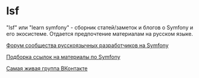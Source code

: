 lsf
===

"lsf" или "learn symfony" - сборник статей/заметок и блогов о Symfony и его экосистеме. Отдается предпочтение материалам на русском языке.

[Форум сообщества русскоязычных разработчиков на Symfony](http://forum.sfhub.org/)

[Подборка ссылок на материалы по Symfony](http://paperplane.su/learning-symfony2/)

[Самая живая группа ВКонтакте](http://vk.com/club417259) 
